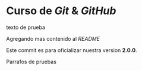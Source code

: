 # Curso de _Git_ & _GitHub_

texto de prueba

Agregando mas contenido al _README_

Este commit es para oficializar nuestra version **2.0.0**.

Parrafos de pruebas

